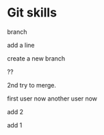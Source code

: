 # Git skills
branch

add a line

create a new branch

??


2nd try to merge.






first user now
another user now 

add 2

add 1

